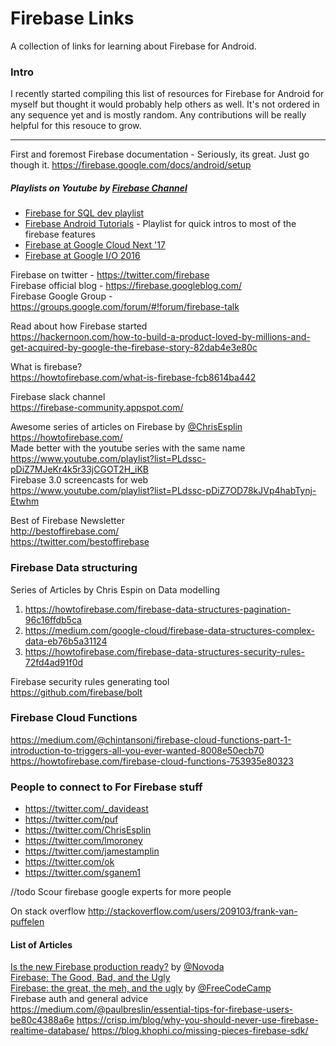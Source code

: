 # Firebase Links
A collection of links for learning about Firebase for Android.


### Intro

I recently started compiling this list of resources for Firebase for Android for myself but thought it would probably help others as well. It's not ordered in any sequence yet and is mostly random. Any contributions will be really helpful for this resouce to grow.

***

First and foremost
Firebase documentation  - Seriously, its great. Just go though it. 
<https://firebase.google.com/docs/android/setup>


##### Playlists on Youtube by [Firebase Channel](https://www.youtube.com/user/Firebase)

* [Firebase for SQL dev playlist](https://www.youtube.com/playlist?list=PLl-K7zZEsYLlP-k-RKFa7RyNPa9_wCH2s) 
* [Firebase Android Tutorials](https://www.youtube.com/playlist?list=PLl-K7zZEsYLmxfvI4Ds2Atko79iVvxlaq) - Playlist for quick intros to most of the firebase features
* [Firebase at Google Cloud Next '17](https://www.youtube.com/playlist?list=PLl-K7zZEsYLkYCygo5_greqgAcNS5P5TH)  
* [Firebase at Google I/O 2016](https://www.youtube.com/playlist?list=PLl-K7zZEsYLlAyGS6_paVoGJ9YKC7J3NN)

Firebase on twitter - <https://twitter.com/firebase>  
Firebase official blog - <https://firebase.googleblog.com/>  
Firebase Google Group - <https://groups.google.com/forum/#!forum/firebase-talk>

Read about how Firebase started  
<https://hackernoon.com/how-to-build-a-product-loved-by-millions-and-get-acquired-by-google-the-firebase-story-82dab4e3e80c>

What is firebase?  
<https://howtofirebase.com/what-is-firebase-fcb8614ba442>


Firebase slack channel  
<https://firebase-community.appspot.com/>


Awesome series of articles on Firebase by [@ChrisEsplin](https://twitter.com/ChrisEsplin)  
<https://howtofirebase.com/>  
Made better with the youtube series with the same name  
<https://www.youtube.com/playlist?list=PLdssc-pDiZ7MJeKr4k5r33jCGOT2H_iKB>  
Firebase 3.0 screencasts for web  
<https://www.youtube.com/playlist?list=PLdssc-pDiZ7OD78kJVp4habTynj-Etwhm>

Best of Firebase Newsletter   
<http://bestoffirebase.com/>  
<https://twitter.com/bestoffirebase>

### Firebase Data structuring

Series of Articles by Chris Espin on Data modelling

1. <https://howtofirebase.com/firebase-data-structures-pagination-96c16ffdb5ca>
2. <https://medium.com/google-cloud/firebase-data-structures-complex-data-eb76b5a31124>
3. <https://howtofirebase.com/firebase-data-structures-security-rules-72fd4ad91f0d>

Firebase security rules generating tool  
<https://github.com/firebase/bolt>

### Firebase Cloud Functions

<https://medium.com/@chintansoni/firebase-cloud-functions-part-1-introduction-to-triggers-all-you-ever-wanted-8008e50ecb70>  
<https://howtofirebase.com/firebase-cloud-functions-753935e80323>

### People to connect to For Firebase stuff

* <https://twitter.com/_davideast>
* <https://twitter.com/puf>
* <https://twitter.com/ChrisEsplin>
* <https://twitter.com/lmoroney>
* <https://twitter.com/jamestamplin>
* <https://twitter.com/ok>
* <https://twitter.com/sganem1>  

//todo Scour firebase google experts for more people

On stack overflow
<http://stackoverflow.com/users/209103/frank-van-puffelen>


#### List of Articles  
[Is the new Firebase production ready?](https://www.novoda.com/blog/bonfire/) by  [@Novoda](https://twitter.com/novoda)  
[Firebase: The Good, Bad, and the Ugly](https://www.raizlabs.com/dev/2016/12/firebase-case-study/)  
[Firebase: the great, the meh, and the ugly](https://medium.freecodecamp.com/firebase-the-great-the-meh-and-the-ugly-a07252fbcf15) by [@FreeCodeCamp](https://twitter.com/freeCodeCamp)  
Firebase auth and general advice  
<https://medium.com/@paulbreslin/essential-tips-for-firebase-users-be80c4388a6e>
<https://crisp.im/blog/why-you-should-never-use-firebase-realtime-database/>
<https://blog.khophi.co/missing-pieces-firebase-sdk/>